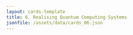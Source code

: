 ```yaml
---
layout: cards-template
title: 6. Realising Quantum Computing Systems
jsonfile: /assets/data/cards_06.json
---
```

